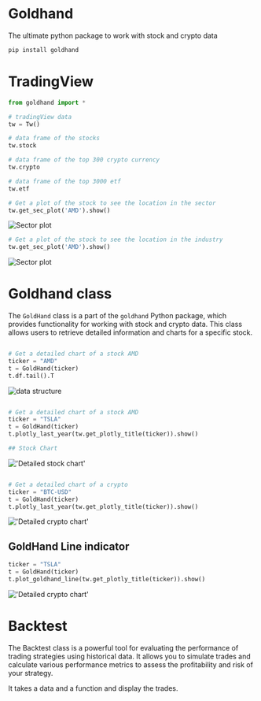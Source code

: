 
# Goldhand
The ultimate python package to work with stock and crypto data

```bash
pip install goldhand
```


# TradingView


```python
from goldhand import *

# tradingView data
tw = Tw()

# data frame of the stocks 
tw.stock

# data frame of the top 300 crypto currency
tw.crypto

# data frame of the top 3000 etf
tw.etf

```

```python
# Get a plot of the stock to see the location in the sector 
tw.get_sec_plot('AMD').show()

```
![Sector plot](https://github.com/misrori/goldhand/blob/main/img/sec_plot.png?raw=true "Sector location of FDS")


```python
# Get a plot of the stock to see the location in the industry 
tw.get_sec_plot('AMD').show()

```
![Sector plot](https://github.com/misrori/goldhand/blob/main/img/ind_plot.png?raw=true  "Sector location of FDS")



# Goldhand class

The `GoldHand` class is a part of the `goldhand` Python package, which provides functionality for working with stock and crypto data. This class allows users to retrieve detailed information and charts for a specific stock.



```python

# Get a detailed chart of a stock AMD
ticker = "AMD"
t = GoldHand(ticker)
t.df.tail().T
```
![data structure](https://github.com/misrori/goldhand/blob/main/img/df_structure.png?raw=true "data structure")


```python

# Get a detailed chart of a stock AMD
ticker = "TSLA"
t = GoldHand(ticker)
t.plotly_last_year(tw.get_plotly_title(ticker)).show()

## Stock Chart

```
!['Detailed stock chart'](https://github.com/misrori/goldhand/blob/main/img/stock_plot.png?raw=true  "Stock plot")

```python

# Get a detailed chart of a crypto
ticker = "BTC-USD"
t = GoldHand(ticker)
t.plotly_last_year(tw.get_plotly_title(ticker)).show()


```
!['Detailed crypto chart'](https://github.com/misrori/goldhand/blob/main/img/crypto_plot.png?raw=true  "crypto plot")




## GoldHand Line indicator 

```python
ticker = "TSLA"
t = GoldHand(ticker)
t.plot_goldhand_line(tw.get_plotly_title(ticker)).show()

```
!['Detailed crypto chart'](https://github.com/misrori/goldhand/blob/main/img/goldhand_line_plot.png?raw=true  "crypto plot")



# Backtest

The Backtest class is a powerful tool for evaluating the performance of trading strategies using historical data. It allows you to simulate trades and calculate various performance metrics to assess the profitability and risk of your strategy.

It takes a data and a function and display the trades. 
